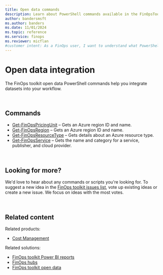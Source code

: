 ```yaml
---
title: Open data commands
description: Learn about PowerShell commands available in the FinOpsToolkit module to work with FinOps open data and integrate datasets into your workflow.
author: bandersmsft
ms.author: banders
ms.date: 11/01/2024
ms.topic: reference
ms.service: finops
ms.reviewer: micflan
#customer intent: As a FinOps user, I want to understand what PowerShell commands are available to leverage FinOps open data in the FinOpsToolkit module.
---
```


<!-- markdownlint-disable-next-line MD025 -->
# Open data integration

The FinOps toolkit open data PowerShell commands help you integrate datasets into your workflow.

<br>

## Commands

- [Get-FinOpsPricingUnit](Get-FinOpsPricingUnit.md) – Gets an Azure region ID and name.
- [Get-FinOpsRegion](Get-FinOpsRegion.md) – Gets an Azure region ID and name.
- [Get-FinOpsResourceType](Get-FinOpsResourceType.md) – Gets details about an Azure resource type.
- [Get-FinOpsService](Get-FinOpsService.md) – Gets the name and category for a service, publisher, and cloud provider.

<br>

## Looking for more?

We'd love to hear about any commands or scripts you're looking for. To suggest a new idea in the [FinOps toolkit issues list](https://aka.ms/ftk/ideas), vote up existing ideas or create a new issue. We focus on ideas with the most votes.

<br>

## Related content

Related products:

- [Cost Management](/azure/cost-management-billing/costs/)

Related solutions:

- [FinOps toolkit Power BI reports](../../power-bi/reports.md)
- [FinOps hubs](../../hubs/finops-hubs-overview.md)
- [FinOps toolkit open data](../../open-data.md)

<br>
